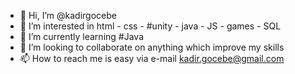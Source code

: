 - 👋 Hi, I’m @kadirgocebe
- 👀 I’m interested in html - css - #unity - java - JS - games - SQL
- 🌱 I’m currently learning #Java 
- 💞️ I’m looking to collaborate on anything which improve my skills
- 📫 How to reach me is easy via e-mail kadir.gocebe@gmail.com


